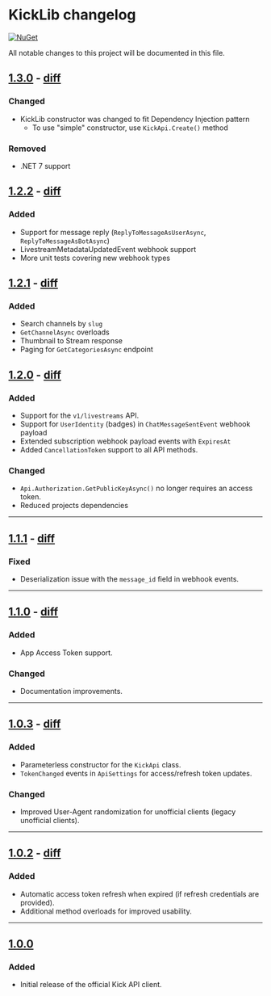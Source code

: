 # KickLib changelog

[![NuGet](https://img.shields.io/nuget/v/KickLib.svg)](https://www.nuget.org/packages/KickLib)

All notable changes to this project will be documented in this file.

## [1.3.0](https://www.nuget.org/packages/KickLib/1.3.0) - [diff](https://github.com/Bukk94/KickLib/compare/v1.2.2...v1.3.0)
### Changed
- KickLib constructor was changed to fit Dependency Injection pattern
  - To use "simple" constructor, use `KickApi.Create()` method
### Removed
- .NET 7 support

## [1.2.2](https://www.nuget.org/packages/KickLib/1.2.2) - [diff](https://github.com/Bukk94/KickLib/compare/v1.2.1...v1.2.2)
### Added
- Support for message reply (`ReplyToMessageAsUserAsync`, `ReplyToMessageAsBotAsync`)
- LivestreamMetadataUpdatedEvent webhook support
- More unit tests covering new webhook types

## [1.2.1](https://www.nuget.org/packages/KickLib/1.2.1) - [diff](https://github.com/Bukk94/KickLib/compare/v1.2.0...v1.2.1)
### Added
- Search channels by `slug`
- `GetChannelAsync` overloads
- Thumbnail to Stream response
- Paging for `GetCategoriesAsync` endpoint

## [1.2.0](https://www.nuget.org/packages/KickLib/1.2.0) - [diff](https://github.com/Bukk94/KickLib/compare/v1.1.1...v1.2.0)
### Added
- Support for the `v1/livestreams` API.
- Support for `UserIdentity` (badges) in `ChatMessageSentEvent` webhook payload
- Extended subscription webhook payload events with `ExpiresAt`
- Added `CancellationToken` support to all API methods.

### Changed
- `Api.Authorization.GetPublicKeyAsync()` no longer requires an access token.
- Reduced projects dependencies

---

## [1.1.1](https://www.nuget.org/packages/KickLib/1.1.1) - [diff](https://github.com/Bukk94/KickLib/compare/v1.1.0...v1.1.1)
### Fixed
- Deserialization issue with the `message_id` field in webhook events.

---

## [1.1.0](https://www.nuget.org/packages/KickLib/1.1.0) - [diff](https://github.com/Bukk94/KickLib/compare/v1.0.3...v1.1.0)
### Added
- App Access Token support.

### Changed
- Documentation improvements.

---

## [1.0.3](https://www.nuget.org/packages/KickLib/1.0.3) - [diff](https://github.com/Bukk94/KickLib/compare/v1.0.2...v1.0.3)
### Added
- Parameterless constructor for the `KickApi` class.
- `TokenChanged` events in `ApiSettings` for access/refresh token updates.

### Changed
- Improved User-Agent randomization for unofficial clients (legacy unofficial clients).

---

## [1.0.2](https://www.nuget.org/packages/KickLib/1.0.2) - [diff](https://github.com/Bukk94/KickLib/compare/v1.0.0...v1.0.2)
### Added
- Automatic access token refresh when expired (if refresh credentials are provided).
- Additional method overloads for improved usability.

---

## [1.0.0](https://www.nuget.org/packages/KickLib/1.0.0)
### Added
- Initial release of the official Kick API client.
